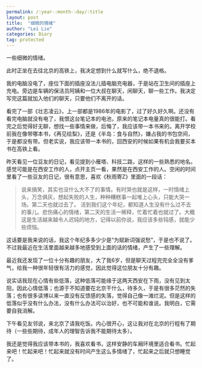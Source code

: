 ```yaml
---
permalink: /:year-:month-:day/:title
layout: post
title:  "细微的情绪"
author: "Lei Lie"
categories: Diary
tag: protected
---
```


一些细微的情绪。

此时正坐在去往北京的高铁上，我决定想到什么就写什么，绝不退格。

我的电脑没电了，座位下面的插座没法儿插电脑充电器，于是站在卫生间的插座上充电。旁边是车辆的保洁员阿姨和一位大叔在聊天，闲聊天，聊一些工作。我决定写完这篇就加入他们的聊天，只要他们不离开的话。

看完了一部《壮志凌云》，上一部都是1986年的电影了，过了好久好久啊。还没有看完电脑就没有电了，我恨这台笔记本的电池，原来的笔记本电量真的很能打。看完之后觉得好无聊，想找一些事情来做，后悔了，我应该带一本书来的。离开学校前我在像带哪本书，《再见绘梨》，还是《半岛：食与自然》，嫌占我的书包空间，于是都没有带。但老实说，我应该带一本书的，回西安的时候如果有机会我要买本书在高铁上看。

昨天看见一位豆友的日记，看见提到小雁塔、科技二路，这样的一些熟悉的地名。感觉可能是在西安工作的人，点开主页一看，果然是在西安工作的人。空闲的时间里看了一些豆友的日记，很有意思，喜欢《秋雨寄Z》里面的一段话：

> 说来搞笑，其实也没什么大不了的事情。有时哭也就是这样，一时情绪上头，万念俱灰，想起失败的人生，种种糟糕事一起堆上心头，只能大哭一场。第二天也就过去了。
> 活到我们这个年纪，都知道人生没有什么过不去的事儿。悲伤痛心的情绪，第二天的生活一稀释，忙着忙着也就过了。大概这是生活越来越令人迟钝的地方，记得以前你说，我应该多些钝感，就能少些烦恼。

这话要是我来说的话，我这个年纪多多少少是“为赋新词强说愁”，于是也不说了。不过我最近在生活里面越来越多地感受到上面的话的情绪，产生了一些理解。

最近我还发现了一位十分有趣的朋友，大了我6岁，但是聊天过程完完全全没有爹气，给我一种很年轻很有活力的感觉，因此觉得这位朋友十分有趣。

说实话我现在心情有些低落，这种低落可能缘于这两天西安在下雨，没有见到太阳，因此心情低落；也源于不知道要在北京干什么，待多久，于是有很多茫然的失落；也有很多读博以来一直没有反馈感的失落，觉得自己像一滩烂泥。但是这样的低落似乎没有什么办法，没有什么办法可以治好，也不可能和谁说。我明白，它需要自我消解。

下午看见友邻说，来北京了请我吃饭。内心很开心，这让我对在北京的行程有了期待（一些些期待，成年人的理智告诉我不能期待太多）。

我还是觉得我应该带本书的，我喜欢看书，这样安静的车厢环境里适合看书。忙起来吧！忙起来吧！忙起来就没有时间产生这么多情绪了，忙起来之后就只想睡觉了。